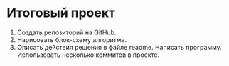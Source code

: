 # Итоговый проект
1. Создать репозиторий на GitHub.
2. Нарисовать блок-схему алгоритма.
3. Описать действия решения в файле readme.
Написать программу.
Использовать несколько коммитов в проекте.
